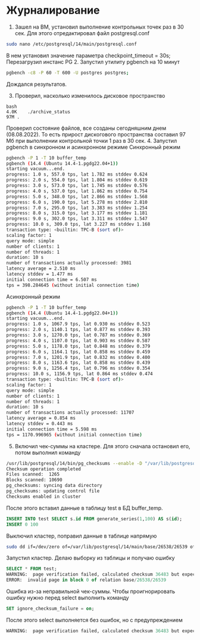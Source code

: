 # Журналирование
1. Зашел на ВМ, установил выполнение контрольных точек раз в 30 сек. Для этого отредактировал файл postgresql.conf
```bash
sudo nano /etc/postgresql/14/main/postgresql.conf
```

В нем установил значение параметра checkpoint_timeout = 30s;
Перезагрузил инстанс PG
2. Запустил утилиту pgbench на 10 минут
```bash
pgbench -c8 -P 60 -T 600 -U postgres postgres;
```
Дождался результатов.

3. Проверил, насколько изменилось дисковое пространство
```
bash
4.0K	./archive_status
97M	.
```
Проверил состояние файлов, все созданы сегодняшним днем (08.08.2022). То есть прирост дискогового пространства составил 97 Мб при выполнении контрольной точки 1 раз в 30 сек.
4. Запустил pgbench в синхронном и асинхронном режиме
Синхронный режим
```bash
pgbench -P 1 -T 10 buffer_temp
pgbench (14.4 (Ubuntu 14.4-1.pgdg22.04+1))
starting vacuum...end.
progress: 1.0 s, 557.0 tps, lat 1.782 ms stddev 0.624
progress: 2.0 s, 554.0 tps, lat 1.804 ms stddev 0.619
progress: 3.0 s, 573.0 tps, lat 1.745 ms stddev 0.576
progress: 4.0 s, 537.0 tps, lat 1.862 ms stddev 0.754
progress: 5.0 s, 348.0 tps, lat 2.866 ms stddev 1.568
progress: 6.0 s, 190.0 tps, lat 5.278 ms stddev 2.810
progress: 7.0 s, 295.0 tps, lat 3.383 ms stddev 1.254
progress: 8.0 s, 315.0 tps, lat 3.177 ms stddev 1.181
progress: 9.0 s, 302.0 tps, lat 3.311 ms stddev 1.547
progress: 10.0 s, 309.0 tps, lat 3.227 ms stddev 1.168
transaction type: <builtin: TPC-B (sort of)>
scaling factor: 1
query mode: simple
number of clients: 1
number of threads: 1
duration: 10 s
number of transactions actually processed: 3981
latency average = 2.510 ms
latency stddev = 1.477 ms
initial connection time = 6.507 ms
tps = 398.284645 (without initial connection time)
```
Асинхронный режим
```bash
pgbench -P 1 -T 10 buffer_temp
pgbench (14.4 (Ubuntu 14.4-1.pgdg22.04+1))
starting vacuum...end.
progress: 1.0 s, 1067.9 tps, lat 0.930 ms stddev 0.523
progress: 2.0 s, 1140.1 tps, lat 0.877 ms stddev 0.393
progress: 3.0 s, 1270.0 tps, lat 0.787 ms stddev 0.369
progress: 4.0 s, 1107.0 tps, lat 0.903 ms stddev 0.587
progress: 5.0 s, 1178.0 tps, lat 0.848 ms stddev 0.379
progress: 6.0 s, 1164.1 tps, lat 0.858 ms stddev 0.459
progress: 7.0 s, 1201.9 tps, lat 0.832 ms stddev 0.400
progress: 8.0 s, 1163.6 tps, lat 0.858 ms stddev 0.439
progress: 9.0 s, 1256.4 tps, lat 0.796 ms stddev 0.354
progress: 10.0 s, 1156.9 tps, lat 0.864 ms stddev 0.474
transaction type: <builtin: TPC-B (sort of)>
scaling factor: 1
query mode: simple
number of clients: 1
number of threads: 1
duration: 10 s
number of transactions actually processed: 11707
latency average = 0.854 ms
latency stddev = 0.443 ms
initial connection time = 5.598 ms
tps = 1170.996965 (without initial connection time)
```

5. Включил чек-суммы на кластере. Для этого сначала остановил его, потом выполнил команду
``` bash
/usr/lib/postgresql/14/bin/pg_checksums --enable -D "/var/lib/postgresql/14/main"
Checksum operation completed
Files scanned:  1265
Blocks scanned: 10690
pg_checksums: syncing data directory
pg_checksums: updating control file
Checksums enabled in cluster
```
После этого вставил данные в таблицу test в БД buffer_temp.
```sql
INSERT INTO test SELECT s.id FROM generate_series(1,100) AS s(id);
INSERT 0 100
```
Выключил кластер, поправил данные в таблице напрямую
``` bash
sudo dd if=/dev/zero of=/var/lib/postgresql/14/main/base/26538/26539 oflag=dsync conv=notrunc bs=1 count=8
```
Запустил кластер. Делаю выборку из таблицы и получаю ошибку
```sql
SELECT * FROM test;
WARNING:  page verification failed, calculated checksum 36483 but expected 28551
ERROR:  invalid page in block 0 of relation base/26538/26539
```
Ошибка из-за неправильной чек-суммы. Чтобы проигнорировать ошибку нужно перед select выполнить команду 
```sql
SET ignore_checksum_failure = on;
```
После этого select выполняется без ошибок, но с предупреждением
```sql
WARNING:  page verification failed, calculated checksum 36483 but expected 28551
```
